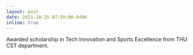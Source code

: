 ```yaml
---
layout: post
date: 2021-10-25 07:59:00-0400
inline: true
---
```


Awarded scholarship in Tech Innovation and Sports Excellence from THU CST department.